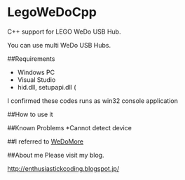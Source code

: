 LegoWeDoCpp
=======

C++ support for LEGO WeDo USB Hub.

You can use multi WeDo USB Hubs.
 

##Requirements
* Windows PC
* Visual Studio
* hid.dll, setupapi.dll (

I confirmed these codes runs as win32 console application

##How to use it

##Known Problems
*Cannot detect device

##I referred to
[WeDoMore](https://github.com/itdaniher/WeDoMore)


##About me
Please visit my blog.

<http://enthusiastickcoding.blogspot.jp/>
